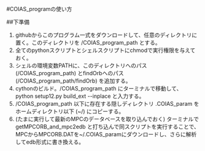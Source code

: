 #COIAS_programの使い方

##下準備
1. githubからこのプログラム一式をダウンロードして、任意のディレクトリに置く。このディレクトリを /COIAS_program_path とする。
2. 全てのpythonスクリプトとシェルスクリプトにchmodで実行権限を与えておく。
3. シェルの環境変数PATHに、このディレクトリへのパス (/COIAS_program_path) とfindOrbへのパス (/COIAS_program_path/findOrb) を追加する。
4. cythonのビルド。/COIAS_program_path にターミナルで移動して、 python setup12.py build_ext --inplace と入力する。
5. /COIAS_program_path 以下に存在する隠しディレクトリ .COIAS_param をホームディレクトリ以下 (~/) にコピーする。
6. (たまに実行して最新のMPCのデータベースを取り込んでおく) ターミナルで getMPCORB_and_mpc2edb と打ち込んで同スクリプトを実行することで、 MPCからMPCORB.DATを~/.COIAS_paramにダウンロードし、さらに解析してedb形式に書き換える。
